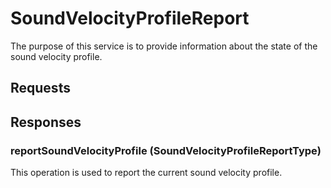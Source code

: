 # SoundVelocityProfileReport
The purpose of this service is to provide information about the state of the sound velocity profile.

## Requests

## Responses
### reportSoundVelocityProfile (SoundVelocityProfileReportType)
This operation is used to report the current sound velocity profile.
